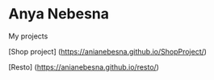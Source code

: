 

# Anya Nebesna

My projects

[Shop project] (https://anianebesna.github.io/ShopProject/)

[Resto] (https://anianebesna.github.io/resto/)
